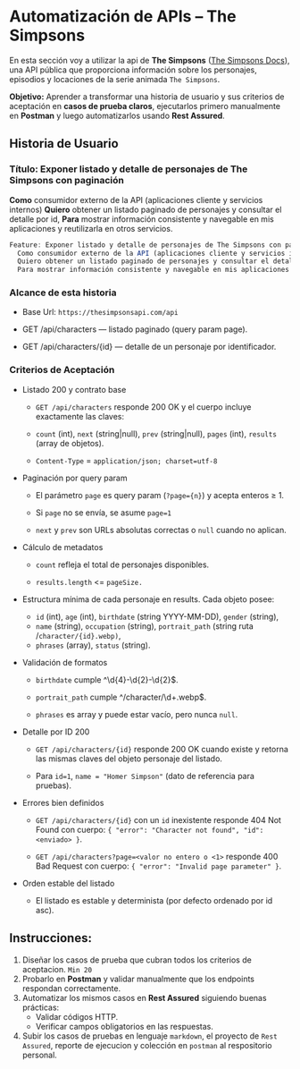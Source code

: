# Automatización de APIs – The Simpsons
En esta sección voy a utilizar la api de **The Simpsons** ([The Simpsons Docs](https://thesimpsonsapi.com/#docs)), una API pública que proporciona información sobre los personajes, episodios y locaciones de la serie animada `The Simpsons`.

**Objetivo:** Aprender a transformar una historia de usuario y sus criterios de aceptación en **casos de prueba claros**, ejecutarlos primero manualmente en **Postman** y luego automatizarlos usando **Rest Assured**.

## Historia de Usuario

### Título: Exponer listado y detalle de personajes de The Simpsons con paginación

**Como** consumidor externo de la API (aplicaciones cliente y servicios internos)
**Quiero** obtener un listado paginado de personajes y consultar el detalle por id,
**Para** mostrar información consistente y navegable en mis aplicaciones y reutilizarla en otros servicios.

```javascript
Feature: Exponer listado y detalle de personajes de The Simpsons con paginación
  Como consumidor externo de la API (aplicaciones cliente y servicios internos
  Quiero obtener un listado paginado de personajes y consultar el detalle por id
  Para mostrar información consistente y navegable en mis aplicaciones y reutilizarla en otros servicios
```

### Alcance de esta historia

- Base Url: `https://thesimpsonsapi.com/api`

- GET /api/characters — listado paginado (query param page).

- GET /api/characters/{id} — detalle de un personaje por identificador.

### Criterios de Aceptación


- Listado 200 y contrato base

    - `GET /api/characters` responde 200 OK y el cuerpo incluye exactamente las claves:
    - `count` (int), `next` (string|null), `prev` (string|null), `pages` (int), `results` (array de objetos).

    - `Content-Type` = `application/json; charset=utf-8`

- Paginación por query param

    - El parámetro `page` es query param (`?page={n}`) y acepta enteros ≥ 1.

    - Si `page` no se envía, se asume `page=1`

    - `next` y `prev` son URLs absolutas correctas o `null` cuando no aplican.

- Cálculo de metadatos

    - `count` refleja el total de personajes disponibles.

    - `results.length` <= `pageSize.`

- Estructura mínima de cada personaje en results. Cada objeto posee:
    -  `id` (int), `age` (int), `birthdate` (string YYYY-MM-DD), `gender` (string),
    - `name` (string), `occupation` (string), `portrait_path` (string ruta /`character/{id}.webp)`,
    - `phrases` (array<string>), `status` (string).

- Validación de formatos
    - `birthdate` cumple ^\d{4}-\d{2}-\d{2}$.

    - `portrait_path` cumple ^/character/\d+\.webp$.

    - `phrases` es array y puede estar vacío, pero nunca `null`.

- Detalle por ID 200

    - `GET /api/characters/{id}` responde 200 OK cuando existe y retorna las mismas claves del objeto personaje del listado.

    - Para `id=1`, `name = "Homer Simpson"` (dato de referencia para pruebas).

- Errores bien definidos

    - `GET /api/characters/{id}` con un `id` inexistente responde 404 Not Found con cuerpo:
      `{ "error": "Character not found", "id": <enviado> }`.

    - `GET /api/characters?page=<valor no entero o <1>` responde 400 Bad Request con cuerpo:
      `{ "error": "Invalid page parameter" }`.

- Orden estable del listado

    - El listado es estable y determinista (por defecto ordenado por id asc).

## **Instrucciones:**

1. Diseñar los  casos de prueba que cubran todos los criterios de aceptacion. `Min 20`
2. Probarlo en **Postman** y validar manualmente que los endpoints respondan correctamente.
3. Automatizar los mismos casos en **Rest Assured** siguiendo buenas prácticas:
    - Validar códigos HTTP.
    - Verificar campos obligatorios en las respuestas.
4. Subir los casos de pruebas en lenguaje `markdown`, el proyecto de `Rest Assured`, reporte de ejecucion y colección en `postman` al respositorio personal.



